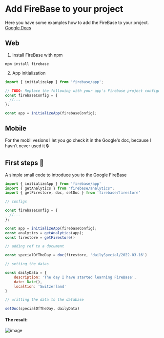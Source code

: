 # Add FireBase to your project

Here you have some examples how to add the FireBase to your project. [Google Docs](https://firebase.google.com/docs/web/setup)

## Web 

1. Install FireBase with npm

```nodejs
npm install firebase
```

2. App initialization

```js
import { initializeApp } from 'firebase/app';

// TODO: Replace the following with your app's Firebase project configuration
const firebaseConfig = {
  //...
};

const app = initializeApp(firebaseConfig);
```

## Mobile

For the mobil vesions I let you go check it in the Google's doc, because I havn't never used it 🔒

## First steps 👟

A simple small code to introduce you to the Google FireBase

```js
import { initializeApp } from 'firebase/app'
import { getAnalytics } from "firebase/analytics";
import { getFirestore, doc, setDoc } from 'firebase/firestore'

// configs

const firebaseConfig = {
  //...
};

const app = initializeApp(firebaseConfig);
const analytics = getAnalytics(app);
const firestore = getFirestore()

// adding ref to a document

const specialOfTheDay = doc(firestore, 'dailySpecial/2022-03-16')

// setting the datas

const dailyData = {
    description: 'The day I have started learning FireBase',
    date: Date(),
    localtion: 'Switzerland'
}

// writting the data to the database

setDoc(specialOfTheDay, dailyData)
```

#### The result:

![image](https://user-images.githubusercontent.com/73474137/158701513-86f8bd79-4866-4bf5-a639-8a6f423b899d.png)
